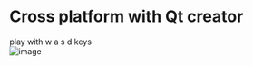 # Cross platform with Qt creator  
play with w a s d keys  
![image](https://github.com/blueskyson/Qt-pac-man/blob/master/readme_img.png)
